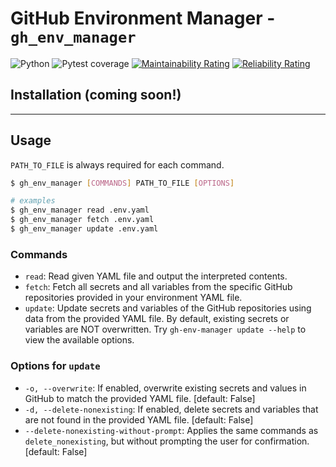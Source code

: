 # GitHub Environment Manager - `gh_env_manager`

![Python](https://img.shields.io/badge/python-3.9%20-blue)
![Pytest coverage](./.github/badges/coverage.svg)
[![Maintainability Rating](https://sonarcloud.io/api/project_badges/measure?project=Antvirf_gh-environment-manager&metric=sqale_rating)](https://sonarcloud.io/summary/new_code?id=Antvirf_gh-environment-manager)
[![Reliability Rating](https://sonarcloud.io/api/project_badges/measure?project=Antvirf_gh-environment-manager&metric=reliability_rating)](https://sonarcloud.io/summary/new_code?id=Antvirf_gh-environment-manager)

## Installation (coming soon!)

<!-- 
```bash
pip install gh-env-manager
``` -->

---

## Usage

`PATH_TO_FILE` is always required for each command.

```bash
$ gh_env_manager [COMMANDS] PATH_TO_FILE [OPTIONS]

# examples
$ gh_env_manager read .env.yaml
$ gh_env_manager fetch .env.yaml
$ gh_env_manager update .env.yaml
```

### Commands

* `read`:    Read given YAML file and output the interpreted contents.
* `fetch`:   Fetch all secrets and all variables from the specific GitHub repositories provided in your environment YAML file.
* `update`:  Update secrets and variables of the GitHub repositories using data from the provided YAML file. By default, existing secrets or variables are NOT overwritten. Try `gh-env-manager update --help` to view the available options.

### Options for `update`

* `-o, --overwrite`: If enabled, overwrite existing secrets and values in GitHub to match the provided YAML file.  [default: False]
* `-d, --delete-nonexisting`: If enabled, delete secrets and variables that are not found in the provided YAML file.  [default: False]
* `--delete-nonexisting-without-prompt`: Applies the same commands as `delete_nonexisting`, but without prompting the user for confirmation. [default: False]
<!-- 
* `--install-completion`: Install completion for the current shell.
* `--show-completion`: Show completion for the current shell, to copy it or customize the installation.
* `--help`: Show this message and exit. -->
